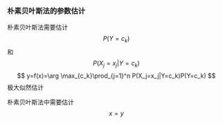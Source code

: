 ### 朴素贝叶斯法的参数估计

朴素贝叶斯法需要估计$$P(Y=c_k)$$和$$P(X_j=x_j|Y=c_k)$$
$$
y=f(x)=\arg \max_{c_k}\prod_{j=1}^n P(X_j=x_j|Y=c_k)P(Y=c_k)
$$
极大似然估计

朴素贝叶斯法中需要估计$$x = y$$

